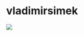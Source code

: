 # vladimirsimek
<!DOCTYPE html>
<html lang="en">
<head>
    <meta charset="UTF-8">
</head>
<body>
    <div>
<img
  src="https://cr-ss-service.azurewebsites.net/api/ScreenShot?widget=summary&username=vladimir-simek&badges=3&show-avatar=true&style=--header-bg-color:%230A232E;--border-radius:10px;--width:240px"
/>
    </div>
</body>
</html>

